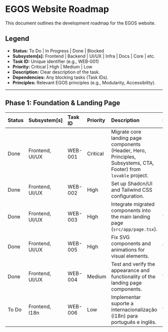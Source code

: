 # EGOS Website Roadmap

This document outlines the development roadmap for the EGOS website.

## Legend

-   **Status:** To Do | In Progress | Done | Blocked
-   **Subsystem[s]:** Frontend | Backend | UI/UX | Infra | Docs | Core | etc.
-   **Task ID:** Unique identifier (e.g., WEB-001)
-   **Priority:** Critical | High | Medium | Low
-   **Description:** Clear description of the task.
-   **Dependencies:** Any blocking tasks (Task IDs).
-   **Principles:** Relevant EGOS principles (e.g., Modularity, Accessibility).

---

## Phase 1: Foundation & Landing Page

| Status | Subsystem[s] | Task ID | Priority | Description                                                                                                | Dependencies | Principles                |
| :----- | :----------- | :------ | :------- | :--------------------------------------------------------------------------------------------------------- | :----------- | :------------------------ |
| Done   | Frontend, UI/UX | WEB-001 | Critical | Migrate core landing page components (Header, Hero, Principles, Subsystems, CTA, Footer) from `lovable` project. | -            | Modularity, Preservation |
| Done   | Frontend, UI/UX | WEB-002 | High     | Set up Shadcn/UI and Tailwind CSS configuration.                                                        | -            | Modularity                |
| Done   | Frontend, UI/UX | WEB-003 | High     | Integrate migrated components into the main landing page (`src/app/page.tsx`).                             | WEB-001      | Modularity                |
| Done   | Frontend, UI/UX | WEB-005 | High     | Fix SVG components and animations for visual elements.                                                   | WEB-002      | Universal Accessibility  |
| Done   | Frontend, UI/UX | WEB-004 | Medium   | Test and verify the appearance and functionality of the landing page components.                           | WEB-003      | Integrated Ethics        |
| To Do  | Frontend, I18n | WEB-006 | Low      | Implementar suporte a internacionalização (i18n) para português e inglês.                                  | WEB-004      | Universal Accessibility  |
